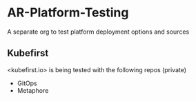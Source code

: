 # AR-Platform-Testing

A separate org to test platform deployment options and sources

## Kubefirst
<kubefirst.io> is being tested with the following repos (private) 
- GitOps
- Metaphore
